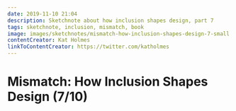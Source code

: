 ```yaml
---
date: 2019-11-10 21:04
description: Sketchnote about how inclusion shapes design, part 7
tags: sketchnote, inclusion, mismatch, book
image: images/sketchnotes/mismatch-how-inclusion-shapes-design-7-small.jpg
contentCreator: Kat Holmes
linkToContentCreator: https://twitter.com/katholmes
---
```


# Mismatch: How Inclusion Shapes Design (7/10)
